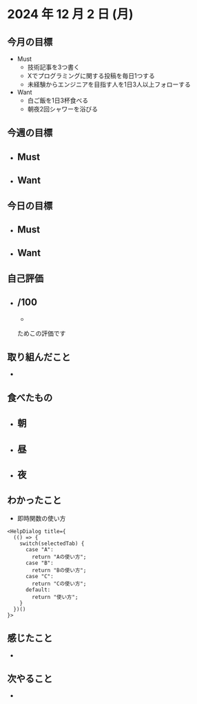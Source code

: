 # 2024 年 12 月 2 日 (月)

## 今月の目標
- Must
  - 技術記事を3つ書く
  - Xでプログラミングに関する投稿を毎日1つする
  - 未経験からエンジニアを目指す人を1日3人以上フォローする
- Want
  - 白ご飯を1日3杯食べる
  - 朝夜2回シャワーを浴びる

## 今週の目標
- Must
  - 
- Want
  - 

## 今日の目標
- Must
  - 
- Want
  - 

## 自己評価
- __/100__
  - 
  - 

  ためこの評価です

## 取り組んだこと
- 

## 食べたもの
- 朝
  - 
- 昼
  - 
- 夜
  - 

## わかったこと
- 即時関数の使い方
```tsx
<HelpDialog title={
  (() => {
    switch(selectedTab) {
      case "A":
        return "Aの使い方";
      case "B":
        return "Bの使い方";
      case "C":
        return "Cの使い方";
      default:
        return "使い方";
    }
  })()
}>
```

## 感じたこと
- 

## 次やること
- 
